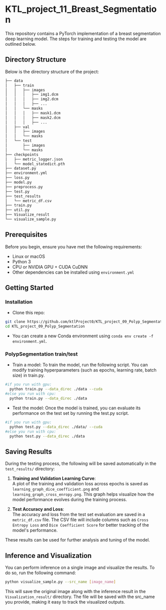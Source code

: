# KTL_project_11_Breast_Segmentation

This repository contains a PyTorch implementation of a breast segmentation deep learning model. The steps for training and testing the model are outlined below.

## Directory Structure

Below is the directory structure of the project:
```bash
├── data
│   ├── train
│   │   ├── images
│   │   │   ├── img1.dcm
│   │   │   ├── img2.dcm
│   │   │   ├── ...
│   │   └── masks
│   │   │   ├── mask1.dcm
│   │   │   ├── mask2.dcm
│   │   │   ├── ...
│   ├── val
│   │   ├── images
│   │   └── masks
│   └── test
│       ├── images
│       └── masks
├── checkpoints
│   ├── metric_logger.json
│   └── model_statedict.pth
├── dataset.py
├── environment.yml
├── loss.py
├── model.py
├── preprocess.py
├── test.py
├── test_results
│   └── metric_df.csv
├── train.py
├── util.py
├── Visualize_result
└── visualize_sample.py
```

## Prerequisites
Before you begin, ensure you have met the following requirements:
- Linux or macOS
- Python 3
- CPU or NVIDIA GPU + CUDA CuDNN
- Other dependencies can be installed using `environment.yml`
  
## Getting Started
### Installation

- Clone this repo:
```bash
git clone https://github.com/ktlProject0/KTL_project_09_Polyp_Segmentation.git
cd KTL_project_09_Polyp_Segmentation
```
 - You can create a new Conda environment using `conda env create -f environment.yml`.

### PolypSegmentation train/test

- Train a model:
To train the model, run the following script. You can modify training hyperparameters (such as epochs, learning rate, batch size) in train.py.
```bash
#if you run with gpu:
  python train.py --data_direc ./data --cuda
#else you run with cpu:
  python train.py --data_direc ./data
```
- Test the model:
Once the model is trained, you can evaluate its performance on the test set by running the test.py script.
```bash
#if you run with gpu:
  python test.py --data_direc ./data/ --cuda
#else you run with cpu:
  python test.py --data_direc ./data
```

## Saving Results

During the testing process, the following will be saved automatically in the `test_results/` directory:

1. **Training and Validation Learning Curve**:  
   A plot of the training and validation loss across epochs is saved as `learning_graph_dice_coefficient.png` and `learning_graph_cross_enropy.png`. This graph helps visualize how the model performance evolves during the training process.

2. **Test Accuracy and Loss**:  
   The accuracy and loss from the test set evaluation are saved in a `metric_df.csv` file. The CSV file will include columns such as `Cross Entropy Loss` and `Dice Coefficient Score` for better tracking of the model's performance.
   
These results can be used for further analysis and tuning of the model.

## Inference and Visualization

You can perform inference on a single image and visualize the results. To do so, run the following command:

```bash
python visualize_sample.py --src_name [image_name]
```

This will save the original image along with the inference result in the `Visualization_result/` directory. The file will be saved with the src_name you provide, making it easy to track the visualized outputs.
